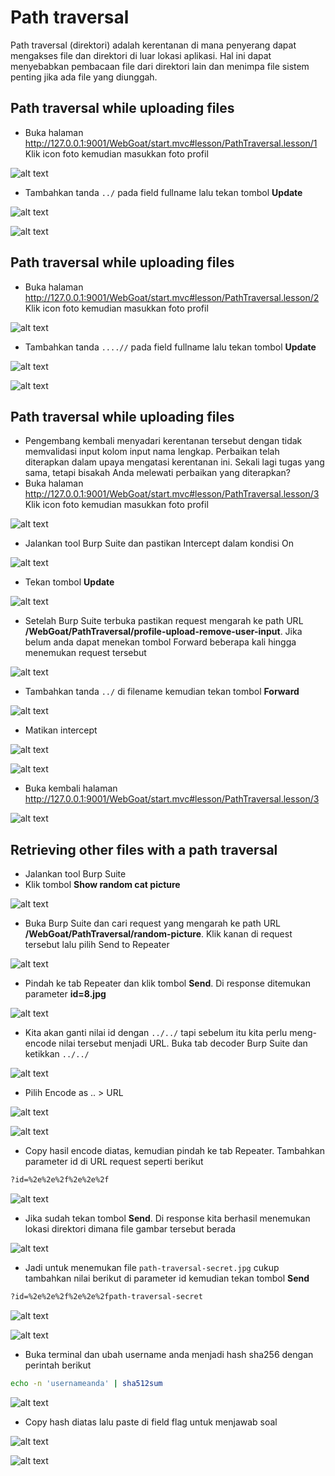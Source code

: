 # Path traversal
Path traversal (direktori) adalah kerentanan di mana penyerang dapat mengakses file dan direktori di luar lokasi aplikasi. Hal ini dapat menyebabkan pembacaan file dari direktori lain dan menimpa file sistem penting jika ada file yang diunggah.

## Path traversal while uploading files
- Buka halaman http://127.0.0.1:9001/WebGoat/start.mvc#lesson/PathTraversal.lesson/1 Klik icon foto kemudian masukkan foto profil

![alt text](https://github.com/rahardian-dwi-saputra/webgoat/blob/main/assets/path%20traversal/path%20traversal%201.JPG)

- Tambahkan tanda `../` pada field fullname lalu tekan tombol **Update**

![alt text](https://github.com/rahardian-dwi-saputra/webgoat/blob/main/assets/path%20traversal/path%20traversal%202.JPG)

![alt text](https://github.com/rahardian-dwi-saputra/webgoat/blob/main/assets/path%20traversal/path%20traversal%203.JPG)

## Path traversal while uploading files
- Buka halaman http://127.0.0.1:9001/WebGoat/start.mvc#lesson/PathTraversal.lesson/2 Klik icon foto kemudian masukkan foto profil

![alt text](https://github.com/rahardian-dwi-saputra/webgoat/blob/main/assets/path%20traversal/path%20traversal%204.JPG)

- Tambahkan tanda `....//` pada field fullname lalu tekan tombol **Update**

![alt text](https://github.com/rahardian-dwi-saputra/webgoat/blob/main/assets/path%20traversal/path%20traversal%205.JPG)

![alt text](https://github.com/rahardian-dwi-saputra/webgoat/blob/main/assets/path%20traversal/path%20traversal%206.JPG)

## Path traversal while uploading files
- Pengembang kembali menyadari kerentanan tersebut dengan tidak memvalidasi input kolom input nama lengkap. Perbaikan telah diterapkan dalam upaya mengatasi kerentanan ini. Sekali lagi tugas yang sama, tetapi bisakah Anda melewati perbaikan yang diterapkan?
- Buka halaman http://127.0.0.1:9001/WebGoat/start.mvc#lesson/PathTraversal.lesson/3 Klik icon foto kemudian masukkan foto profil

![alt text](https://github.com/rahardian-dwi-saputra/webgoat/blob/main/assets/path%20traversal/path%20traversal%207.JPG)

- Jalankan tool Burp Suite dan pastikan Intercept dalam kondisi On

![alt text](https://github.com/rahardian-dwi-saputra/webgoat/blob/main/assets/path%20traversal/path%20traversal%208.JPG)

- Tekan tombol **Update**

![alt text](https://github.com/rahardian-dwi-saputra/webgoat/blob/main/assets/path%20traversal/path%20traversal%209.JPG)

- Setelah Burp Suite terbuka pastikan request mengarah ke path URL **/WebGoat/PathTraversal/profile-upload-remove-user-input**. Jika belum anda dapat menekan tombol Forward beberapa kali hingga menemukan request tersebut

![alt text](https://github.com/rahardian-dwi-saputra/webgoat/blob/main/assets/path%20traversal/path%20traversal%2010.JPG)

- Tambahkan tanda `../` di filename kemudian tekan tombol **Forward**

![alt text](https://github.com/rahardian-dwi-saputra/webgoat/blob/main/assets/path%20traversal/path%20traversal%2011.JPG)

- Matikan intercept

![alt text](https://github.com/rahardian-dwi-saputra/webgoat/blob/main/assets/path%20traversal/path%20traversal%2012.JPG)

![alt text](https://github.com/rahardian-dwi-saputra/webgoat/blob/main/assets/path%20traversal/path%20traversal%2013.JPG)

- Buka kembali halaman http://127.0.0.1:9001/WebGoat/start.mvc#lesson/PathTraversal.lesson/3

![alt text](https://github.com/rahardian-dwi-saputra/webgoat/blob/main/assets/path%20traversal/path%20traversal%2014.JPG)

## Retrieving other files with a path traversal
- Jalankan tool Burp Suite
- Klik tombol **Show random cat picture**

![alt text](https://github.com/rahardian-dwi-saputra/webgoat/blob/main/assets/path%20traversal/path%20traversal%2015.JPG)

- Buka Burp Suite dan cari request yang mengarah ke path URL **/WebGoat/PathTraversal/random-picture**. Klik kanan di request tersebut lalu pilih Send to Repeater

![alt text](https://github.com/rahardian-dwi-saputra/webgoat/blob/main/assets/path%20traversal/path%20traversal%2016.JPG)

- Pindah ke tab Repeater dan klik tombol **Send**. Di response ditemukan parameter **id=8.jpg**

![alt text](https://github.com/rahardian-dwi-saputra/webgoat/blob/main/assets/path%20traversal/path%20traversal%2017.JPG)

- Kita akan ganti nilai id dengan `../../` tapi sebelum itu kita perlu meng-encode nilai tersebut menjadi URL. Buka tab decoder Burp Suite dan ketikkan `../../`

![alt text](https://github.com/rahardian-dwi-saputra/webgoat/blob/main/assets/path%20traversal/path%20traversal%2018.JPG)

- Pilih Encode as .. > URL

![alt text](https://github.com/rahardian-dwi-saputra/webgoat/blob/main/assets/path%20traversal/path%20traversal%2019.JPG)

![alt text](https://github.com/rahardian-dwi-saputra/webgoat/blob/main/assets/path%20traversal/path%20traversal%2020.JPG)

- Copy hasil encode diatas, kemudian pindah ke tab Repeater. Tambahkan parameter id di URL request seperti berikut
```sh
?id=%2e%2e%2f%2e%2e%2f
```

![alt text](https://github.com/rahardian-dwi-saputra/webgoat/blob/main/assets/path%20traversal/path%20traversal%2021.JPG)

- Jika sudah tekan tombol **Send**. Di response kita berhasil menemukan lokasi direktori dimana file gambar tersebut berada

![alt text](https://github.com/rahardian-dwi-saputra/webgoat/blob/main/assets/path%20traversal/path%20traversal%2022.JPG)

- Jadi untuk menemukan file `path-traversal-secret.jpg` cukup tambahkan nilai berikut di parameter id kemudian tekan tombol **Send**
```sh
?id=%2e%2e%2f%2e%2e%2fpath-traversal-secret
```

![alt text](https://github.com/rahardian-dwi-saputra/webgoat/blob/main/assets/path%20traversal/path%20traversal%2023.JPG)

![alt text](https://github.com/rahardian-dwi-saputra/webgoat/blob/main/assets/path%20traversal/path%20traversal%2024.JPG)

- Buka terminal dan ubah username anda menjadi hash sha256 dengan perintah berikut
```sh
echo -n 'usernameanda' | sha512sum
```

![alt text](https://github.com/rahardian-dwi-saputra/webgoat/blob/main/assets/path%20traversal/path%20traversal%2025.JPG)

- Copy hash diatas lalu paste di field flag untuk menjawab soal

![alt text](https://github.com/rahardian-dwi-saputra/webgoat/blob/main/assets/path%20traversal/path%20traversal%2026.JPG)

![alt text](https://github.com/rahardian-dwi-saputra/webgoat/blob/main/assets/path%20traversal/path%20traversal%2027.JPG)